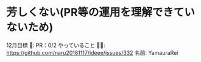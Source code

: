 # 芳しくない(PR等の運用を理解できていないため)

12月目標 🚀: PR：0/2
やっていること 🏃‍♂️: https://github.com/naru20181117/ideee/issues/332
名前: YamauraRei